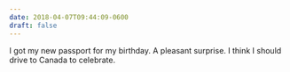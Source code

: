 ```yaml
---
date: 2018-04-07T09:44:09-0600
draft: false
---
```


I got my new passport for my birthday. A pleasant surprise. I think I should drive to Canada to celebrate.

